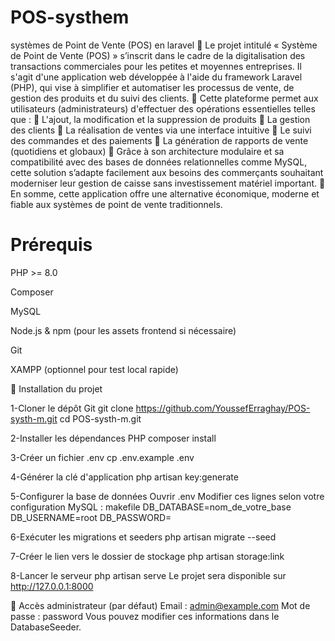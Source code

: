 # POS-systhem
 systèmes de Point de Vente (POS) en laravel
	Le projet intitulé « Système de Point de Vente (POS) » s’inscrit dans le cadre de la digitalisation des transactions commerciales pour les petites et moyennes entreprises. Il s'agit d'une application web développée à l'aide du framework Laravel (PHP), qui vise à simplifier et automatiser les processus de vente, de gestion des produits et du suivi des clients.
	Cette plateforme permet aux utilisateurs (administrateurs) d'effectuer des opérations essentielles telles que :
	L'ajout, la modification et la suppression de produits
	La gestion des clients
	La réalisation de ventes via une interface intuitive
	Le suivi des commandes et des paiements
	La génération de rapports de vente (quotidiens et globaux)
	Grâce à son architecture modulaire et sa compatibilité avec des bases de données relationnelles comme MySQL, cette solution s’adapte facilement aux besoins des commerçants souhaitant moderniser leur gestion de caisse sans investissement matériel important.
	En somme, cette application offre une alternative économique, moderne et fiable aux systèmes de point de vente traditionnels.


#  Prérequis
PHP >= 8.0

Composer

MySQL

Node.js & npm (pour les assets frontend si nécessaire)

Git

XAMPP (optionnel pour test local rapide)

🚀 Installation du projet

1-Cloner le dépôt Git
git clone https://github.com/YoussefErraghay/POS-systh-m.git
cd POS-systh-m.git

2-Installer les dépendances PHP
composer install

3-Créer un fichier .env
cp .env.example .env

4-Générer la clé d'application
php artisan key:generate

5-Configurer la base de données
Ouvrir .env
Modifier ces lignes selon votre configuration MySQL :
makefile
DB_DATABASE=nom_de_votre_base
DB_USERNAME=root
DB_PASSWORD=

6-Exécuter les migrations et seeders
php artisan migrate --seed

7-Créer le lien vers le dossier de stockage
php artisan storage:link

8-Lancer le serveur
php artisan serve
Le projet sera disponible sur http://127.0.0.1:8000

👤 Accès administrateur (par défaut)
Email    : admin@example.com
Mot de passe : password
Vous pouvez modifier ces informations dans le DatabaseSeeder.

